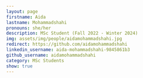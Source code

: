 ```yaml
---
layout: page
firstname: Aida
lastname: Mohammadshahi
pronouns: she/her
description: MSc Student (Fall 2022 - Winter 2024)
img: assets/img/people/aidamohammadshahi.jpg
redirect: https://github.com/aidamohammadshahi
linkedin_username: aida-mohammadshahi-9845861b3
github_username: aidamohammadshahi
category: MSc Students
show: true
---
```

